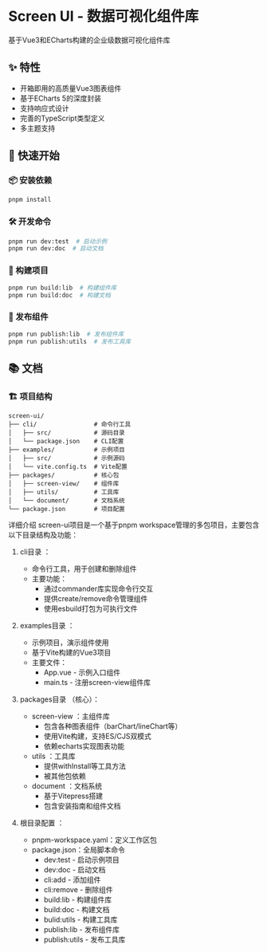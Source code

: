 # Screen UI - 数据可视化组件库

基于Vue3和ECharts构建的企业级数据可视化组件库

## ✨ 特性
- 开箱即用的高质量Vue3图表组件
- 基于ECharts 5的深度封装
- 支持响应式设计
- 完善的TypeScript类型定义
- 多主题支持

## 🚀 快速开始

### 📦 安装依赖

```bash
pnpm install
```
### 🛠️ 开发命令 

```bash
pnpm run dev:test  # 启动示例
pnpm run dev:doc  # 启动文档
```
### 🔨 构建项目

```bash
pnpm run build:lib  # 构建组件库
pnpm run build:doc  # 构建文档
```
###  🚢 发布组件

```bash
pnpm run publish:lib  # 发布组件库
pnpm run publish:utils  # 发布工具库
```
## 📚 文档
<!-- ### 安装
```bash
# 使用pnpm
pnpm install screen-ui

# 或使用npm
npm install screen-ui

# 或使用yarn
yarn add screen-ui
## 使用组件
import { createApp } from 'vue'
import ScreenUI from 'screen-ui'

const app = createApp(App)
app.use(ScreenUI) -->

### 🏗️ 项目结构

``` text
screen-ui/
├── cli/                # 命令行工具
│   ├── src/            # 源码目录
│   └── package.json    # CLI配置
├── examples/           # 示例项目
│   ├── src/            # 示例源码
│   └── vite.config.ts  # Vite配置
├── packages/           # 核心包
│   ├── screen-view/    # 组件库
│   ├── utils/          # 工具库
│   └── document/       # 文档系统
└── package.json        # 项目配置
```
详细介绍
screen-ui项目是一个基于pnpm workspace管理的多包项目，主要包含以下目录结构及功能：

1. cli目录 ：
   
   - 命令行工具，用于创建和删除组件
   - 主要功能：
     - 通过commander库实现命令行交互
     - 提供create/remove命令管理组件
     - 使用esbuild打包为可执行文件
2. examples目录 ：
   
   - 示例项目，演示组件使用
   - 基于Vite构建的Vue3项目
   - 主要文件：
     - App.vue - 示例入口组件
     - main.ts - 注册screen-view组件库
3. packages目录 （核心）：
   
   - screen-view ：主组件库
     - 包含各种图表组件（barChart/lineChart等）
     - 使用Vite构建，支持ES/CJS双模式
     - 依赖echarts实现图表功能
   - utils ：工具库
     - 提供withInstall等工具方法
     - 被其他包依赖
   - document ：文档系统
     - 基于Vitepress搭建
     - 包含安装指南和组件文档
4. 根目录配置 ：
   
   - pnpm-workspace.yaml：定义工作区包
   - package.json：全局脚本命令
     - dev:test - 启动示例项目
     - dev:doc - 启动文档
     - cli:add - 添加组件
     - cli:remove - 删除组件
     - build:lib - 构建组件库
     - build:doc - 构建文档
     - bulid:utils - 构建工具库
     - publish:lib - 发布组件库
     - publish:utils - 发布工具库


